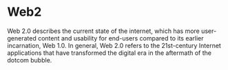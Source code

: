 # Web2

Web 2.0 describes the current state of the internet, which has more user-generated content and usability for end-users compared to its earlier incarnation, Web 1.0. In general, Web 2.0 refers to the 21st-century Internet applications that have transformed the digital era in the aftermath of the dotcom bubble.